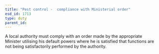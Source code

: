 ```yaml
---
title: "Pest control -  compliance with Ministerial order"
esd_id: 1713
type: duty
parent_id:  
---
```


A local authority must comply with an order made by the appropriate Minister utilising his default powers where he is satisfied that functions are not being satisfactorily performed by the authority.

